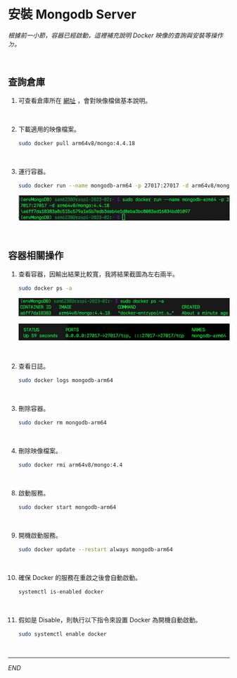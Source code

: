 # 安裝 Mongodb Server

_根據前一小節，容器已經啟動，這裡補充說明 Docker 映像的查詢與安裝等操作ㄉ。_

<br>


## 查詢倉庫

1. 可查看倉庫所在 [網址](https://hub.docker.com/r/arm64v8/mongo/) ，會對映像檔做基本說明。

<br>

2. 下載適用的映像檔案。

    ```bash
    sudo docker pull arm64v8/mongo:4.4.18
    ``` 

<br>

3. 運行容器。

    ```bash
    sudo docker run --name mongodb-arm64 -p 27017:27017 -d arm64v8/mongo:4.4.18
    ```

    ![](images/img_39.png)

<br>

## 容器相關操作


1. 查看容器，因輸出結果比較寬，我將結果截圖為左右兩半。

    ```bash
    sudo docker ps -a
    ```

    ![](images/img_40.png)

    ![](images/img_41.png)

<br>

2. 查看日誌。

    ```bash
    sudo docker logs mongodb-arm64
    ```

<br>

3. 刪除容器。

    ```bash
    sudo docker rm mongodb-arm64
    ```

<br>

4. 刪除映像檔案。

    ```bash
    sudo docker rmi arm64v8/mongo:4.4
    ```

<br>

8. 啟動服務。

    ```bash
    sudo docker start mongodb-arm64
    ```

<br>

9. 開機啟動服務。

    ```bash
    sudo docker update --restart always mongodb-arm64
    ```

<br>

10. 確保 Docker 的服務在重啟之後會自動啟動。

    ```bash
    systemctl is-enabled docker
    ```

<br>

11. 假如是 Disable，則執行以下指令來設置 Docker 為開機自動啟動。

    ```bash
    sudo systemctl enable docker
    ```

<br>

---

_END_